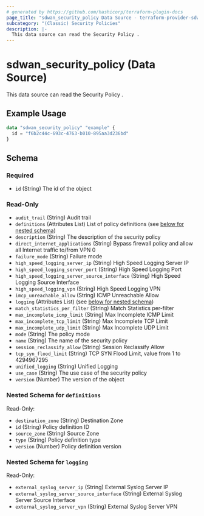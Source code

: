```yaml
---
# generated by https://github.com/hashicorp/terraform-plugin-docs
page_title: "sdwan_security_policy Data Source - terraform-provider-sdwan"
subcategory: "(Classic) Security Policies"
description: |-
  This data source can read the Security Policy .
---
```


# sdwan_security_policy (Data Source)

This data source can read the Security Policy .

## Example Usage

```terraform
data "sdwan_security_policy" "example" {
  id = "f6b2c44c-693c-4763-b010-895aa3d236bd"
}
```

<!-- schema generated by tfplugindocs -->
## Schema

### Required

- `id` (String) The id of the object

### Read-Only

- `audit_trail` (String) Audit trail
- `definitions` (Attributes List) List of policy definitions (see [below for nested schema](#nestedatt--definitions))
- `description` (String) The description of the security policy
- `direct_internet_applications` (String) Bypass firewall policy and allow all Internet traffic to/from VPN 0
- `failure_mode` (String) Failure mode
- `high_speed_logging_server_ip` (String) High Speed Logging Server IP
- `high_speed_logging_server_port` (String) High Speed Logging Port
- `high_speed_logging_server_source_interface` (String) High Speed Logging Source Interface
- `high_speed_logging_vpn` (String) High Speed Logging VPN
- `imcp_unreachable_allow` (String) ICMP Unreachable Allow
- `logging` (Attributes List) (see [below for nested schema](#nestedatt--logging))
- `match_statistics_per_filter` (String) Match Statistics per-filter
- `max_incomplete_icmp_limit` (String) Max Incomplete ICMP Limit
- `max_incomplete_tcp_limit` (String) Max Incomplete TCP Limit
- `max_incomplete_udp_limit` (String) Max Incomplete UDP Limit
- `mode` (String) The policy mode
- `name` (String) The name of the security policy
- `session_reclassify_allow` (String) Session Reclassify Allow
- `tcp_syn_flood_limit` (String) TCP SYN Flood Limit, value from 1 to 4294967295
- `unified_logging` (String) Unified Logging
- `use_case` (String) The use case of the security policy
- `version` (Number) The version of the object

<a id="nestedatt--definitions"></a>
### Nested Schema for `definitions`

Read-Only:

- `destination_zone` (String) Destination Zone
- `id` (String) Policy definition ID
- `source_zone` (String) Source Zone
- `type` (String) Policy definition type
- `version` (Number) Policy definition version


<a id="nestedatt--logging"></a>
### Nested Schema for `logging`

Read-Only:

- `external_syslog_server_ip` (String) External Syslog Server IP
- `external_syslog_server_source_interface` (String) External Syslog Server Source Interface
- `external_syslog_server_vpn` (String) External Syslog Server VPN
